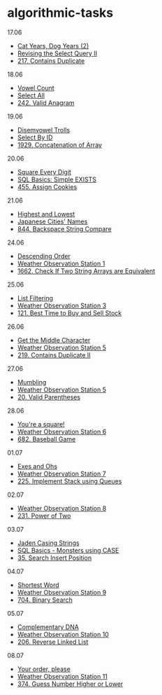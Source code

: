 ﻿# algorithmic-tasks

 17.06
 
 - [Cat Years, Dog Years (2)](https://www.codewars.com/kata/5a6d3bd238f80014a2000187)
 - [Revising the Select Query II](https://www.hackerrank.com/challenges/revising-the-select-query-2/problem?isFullScreen=true)
 - [217. Contains Duplicate](https://leetcode.com/problems/contains-duplicate/description/)

18.06
- [Vowel Count](https://www.codewars.com/kata/54ff3102c1bad923760001f3/java)
- [Select All](https://www.hackerrank.com/challenges/select-all-sql/problem?isFullScreen=true)
- [242. Valid Anagram](https://leetcode.com/problems/valid-anagram/description/)

19.06
- [Disemvowel Trolls](https://www.codewars.com/kata/52fba66badcd10859f00097e)
- [Select By ID](https://www.hackerrank.com/challenges/select-by-id/problem?isFullScreen=true)
- [1929. Concatenation of Array](https://leetcode.com/problems/concatenation-of-array/description/)

20.06

- [Square Every Digit](https://www.codewars.com/kata/546e2562b03326a88e000020)
- [SQL Basics: Simple EXISTS](https://www.codewars.com/kata/58113a64e10b53ec36000293)
- [455. Assign Cookies](https://leetcode.com/problems/assign-cookies/description/)

21.06
- [Highest and Lowest](https://www.codewars.com/kata/554b4ac871d6813a03000035/solutions/java)
- [Japanese Cities' Names](https://www.hackerrank.com/challenges/japanese-cities-name/problem?isFullScreen=true)
- [844. Backspace String Compare](https://leetcode.com/problems/backspace-string-compare/description/)

24.06
- [Descending Order](https://www.codewars.com/kata/5467e4d82edf8bbf40000155/train/java)
- [Weather Observation Station 1](https://www.hackerrank.com/challenges/weather-observation-station-1/problem?isFullScreen=true)
- [1662. Check If Two String Arrays are Equivalent](https://leetcode.com/problems/check-if-two-string-arrays-are-equivalent/description/)

25.06
- [List Filtering](https://www.codewars.com/kata/53dbd5315a3c69eed20002dd)
- [Weather Observation Station 3](https://www.hackerrank.com/challenges/weather-observation-station-3/problem?isFullScreen=true)
- [121. Best Time to Buy and Sell Stock](https://leetcode.com/problems/best-time-to-buy-and-sell-stock/description/)

26.06
- [Get the Middle Character](https://www.codewars.com/kata/56747fd5cb988479af000028)
- [Weather Observation Station 5](https://www.hackerrank.com/challenges/weather-observation-station-5/problem?isFullScreen=true)
- [219. Contains Duplicate II](https://leetcode.com/problems/contains-duplicate-ii/description/)

27.06
- [Mumbling](https://www.codewars.com/kata/5667e8f4e3f572a8f2000039)
- [Weather Observation Station 5](https://www.hackerrank.com/challenges/weather-observation-station-5/problem?isFullScreen=true)
- [20. Valid Parentheses](https://leetcode.com/problems/valid-parentheses/description/)

28.06
- [You're a square!](https://www.codewars.com/kata/54c27a33fb7da0db0100040e/train/java)
- [Weather Observation Station 6](https://www.hackerrank.com/challenges/weather-observation-station-6/problem?isFullScreen=true)
- [682. Baseball Game](https://leetcode.com/problems/baseball-game/description/)

01.07
- [Exes and Ohs](https://www.codewars.com/kata/55908aad6620c066bc00002a/train/java)
- [Weather Observation Station 7](https://www.hackerrank.com/challenges/weather-observation-station-7/problem?isFullScreen=true)
- [225. Implement Stack using Queues](https://leetcode.com/problems/implement-stack-using-queues/description/)

02.07
- [Weather Observation Station 8](https://www.hackerrank.com/challenges/weather-observation-station-8/problem?isFullScreen=true)
- [231. Power of Two](https://leetcode.com/problems/power-of-two/description/)

03.07
- [Jaden Casing Strings](https://www.codewars.com/kata/5390bac347d09b7da40006f6/train/java)
- [SQL Basics - Monsters using CASE](https://www.codewars.com/kata/593ef0e98b90525e090000b9)
- [35. Search Insert Position](https://leetcode.com/problems/search-insert-position/description/)

04.07
- [Shortest Word](https://www.codewars.com/kata/57cebe1dc6fdc20c57000ac9/train/java)
- [Weather Observation Station 9](https://www.hackerrank.com/challenges/weather-observation-station-9/problem?isFullScreen=true)
- [704. Binary Search](https://leetcode.com/problems/binary-search/description/)

05.07
- [Complementary DNA](https://www.codewars.com/kata/554e4a2f232cdd87d9000038/train/java)
- [Weather Observation Station 10](https://www.hackerrank.com/challenges/weather-observation-station-10/problem?isFullScreen=true)
- [206. Reverse Linked List](https://leetcode.com/problems/reverse-linked-list/description/)

08.07
- [Your order, please](https://www.codewars.com/kata/55c45be3b2079eccff00010f)
- [Weather Observation Station 11](https://www.hackerrank.com/challenges/weather-observation-station-11/problem?isFullScreen=true)
- [374. Guess Number Higher or Lower](https://leetcode.com/problems/guess-number-higher-or-lower/description/)

